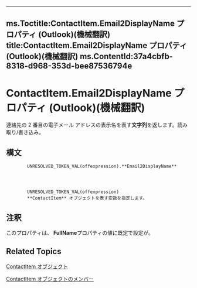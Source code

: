 

---
ms.Toctitle:ContactItem.Email2DisplayName プロパティ (Outlook)(機械翻訳)
title:ContactItem.Email2DisplayName プロパティ (Outlook)(機械翻訳)
ms.ContentId:37a4cbfb-8318-d968-353d-bee87536794e
---
# ContactItem.Email2DisplayName プロパティ (Outlook)(機械翻訳)




連絡先の 2 番目の電子メール アドレスの表示名を表す**文字列**を返します。読み取り/書き込み。

## 構文

            UNRESOLVED_TOKEN_VAL(offexpression).**Email2DisplayName**




            UNRESOLVED_TOKEN_VAL(offexpression)
            **ContactItem** オブジェクトを表す変数を指定します。



## 注釈
このプロパティは、 **FullName**プロパティの値に既定で設定が。



## Related Topics

[ContactItem オブジェクト](8e32093c-a678-f1fd-3f35-c2d8994d166f.md)

[ContactItem オブジェクトのメンバー](a8b13369-4c87-02aa-e62a-1f3067e559fa.md)




